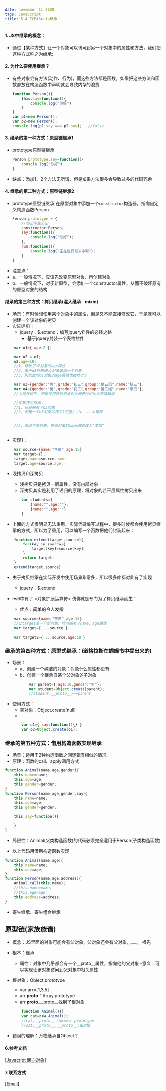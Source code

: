 ```yaml
---
date: november 11 2020
tags: JavaScript
title: 5.4 ECMAScrip继承
---
```

#### 1. JS中继承的概念：

+ 通过【某种方式】让一个对象可以访问到另一个对象中的属性和方法，我们把这种方式称之为继承;

#### 2. 为什么要使用继承？

+ 有些对象会有方法(动作、行为)，而这些方法都是函数，如果把这些方法和函数都放在构造函数中声明就会导致内存的浪费

    ```js
    function Person(){
        this.say=function(){
            console.log("你好")
        }
    }
    var p1=new Person();
    var p2=new Person();
    console.log(p1.say === p2.say);   //false
    ```

#### 3. 继承的第一种方式：原型链继承1

- prototype原型链继承

    ```js
    Person.prototype.say=function(){
        console.log("你好")
    }
    ```
+ 缺点：添加1、2个方法无所谓，但是如果方法很多会导致过多的代码冗余

#### 4. 继承的第二种方式：原型链继承2

- prototype原型链继承,在原型对象中添加一个`constructor`构造器，指向自定义构造函数Person

    ```js
    Person.prototype = {
        //切记不能忘记
        constructor:Person,
        say:function(){
            console.log("你好");
        },
        run:function(){
            console.log("正在进行百米冲刺");
        }
    }
    ```
+ 注意点：
+ a、一般情况下，应该先改变原型对象，再创建对象
+ b、一般情况下，对于新原型，会添加一个constructor属性，从而不破坏原有的原型对象的结构

####  继承的第三种方式：拷贝继承(混入继承：mixin)
+ 场景：有时候想使用某个对象中的属性，但是又不能直接修改它，于是就可以创建一个该对象的拷贝
+ 实际运用：
    - jquery：$.extend：编写jquery插件的必经之路
        - 基于jquery封装一个表格控件

```js
    var o1={ age:2 };

    var o2 = o1;
    o2.age=18;      
    //1、修改了o2对象的age属性
    //2、由于o2对象跟o1对象是同一个对象
    //3、所以此时o1对象的age属性也被修改了
```
```js
    var o3={gender:"男",grade:"初三",group:"第五组",name:"张三"};
    var o4={gender:"男",grade:"初三",group:"第五组",name:"李四"};
    //上述代码中，如果使用拷贝继承对代码进行优化会非常和谐

    //实现拷贝继承：
    //1、已经拥有了o3对象
    //2、创建一个o3对象的拷贝(克隆)：for...in循环
    

    //3、修改克隆对象，把该对象的name属性改为"李四"
    
```

+ 实现1：
```js
    var source={name:"李白",age:15}
    var target={};
    target.name=source.name
    target.age=source.age;
```

+ 浅拷贝和深拷贝
    - 浅拷贝只是拷贝一层属性，没有内部对象
    - 深拷贝其实是利用了递归的原理，将对象的若干层属性拷贝出来
    ```js
        var students=[
            {name:"",age:""},
            {name:"",age:""}
        ]
    ```

+ 上面的方式很明显无法重用，实际代码编写过程中，很多时候都会使用拷贝继承的方式，所以为了重用，可以编写一个函数把他们封装起来：
```js
    function extend(target,source){
        for(key in source){
            target[key]=source[key];
        }
        return target;
    }
    extend(target,source)
```

+ 由于拷贝继承在实际开发中使用场景非常多，所以很多库都对此有了实现
    - jquery：$.extend

+ es6中有了 <对象扩展运算符> 仿佛就是专门为了拷贝继承而生：
    - 优点：简单的令人发指
```js
    var source={name:"李白",age:15}
    //让target是一个新对象，同时拥有了name、age属性
    var target={ ...source }
    
    var target2={ ...source,age:18 }
```

### 继承的第四种方式：原型式继承：(道格拉斯在蝴蝶书中提出来的)
+ 场景：
    - a、创建一个纯洁的对象：对象什么属性都没有
    - b、创建一个继承自某个父对象的子对象
        ```js
            var parent={ age:18,gender:"男"};
            var student=Object.create(parent);
            //student.__proto__===parent
        ```
+ 使用方式：
    - 空对象：Object.create(null)
    - 
    ```js
        var o1={ say:function(){} }
        var o2=Object.create(o1);
    ```

### 继承的第五种方式：借用构造函数实现继承
+ 场景：适用于2种构造函数之间逻辑有相似的情况
+ 原理：函数的call、apply调用方式

```js
function Animal(name,age,gender){
    this.name=name;
    this.age=age;
    this.gender=gender;
}
function Person(name,age,gender,say){
    this.name=name;
    this.age=age;
    this.gender=gender;

    this.say=function(){

    }
}
```
+ 局限性：Animal(父类构造函数)的代码必须完全适用于Person(子类构造函数)

+ 以上代码用借用构造函数实现
```js
function Animal(name,age){
    this.name=name;
    this.age=age;
}
function Person(name,age,address){
    Animal.call(this,name);
    //this.name=name;
    //this.age=age;
    this.address=address;
}
```

+ 寄生继承、寄生组合继承

## 原型链(家族族谱)
+ 概念：JS里面的对象可能会有父对象，父对象还会有父对象，。。。。。祖先
+ 根本：继承
    - 属性：对象中几乎都会有一个__proto__属性，指向他的父对象
        -意义：可以实现让该对象访问到父对象中相关属性
+ 根对象：Object.prototype
    - var arr=[1,3,5]
    - arr.__proto__：Array.prototype
    - arr.__proto__.__proto__找到了根对象

    ```js
        function Animal(){}
        var cat=new Animal();
        //cat.__proto__：Animal.prototype
        //cat.__proto__.__proto__:根对象
    ```
+ 错误的理解：万物继承自Object？


#### 6.参考文档

[[Javacript 面向对象]](https://web-dolphin.github.io/2020/10/28/JavaScript/Tutorial/%E4%BA%94%E3%80%81Javacript%20%E9%9D%A2%E5%90%91%E5%AF%B9%E8%B1%A1/)

#### 7.联系方式


[[Email]](yuanmin8888@outlook.com)